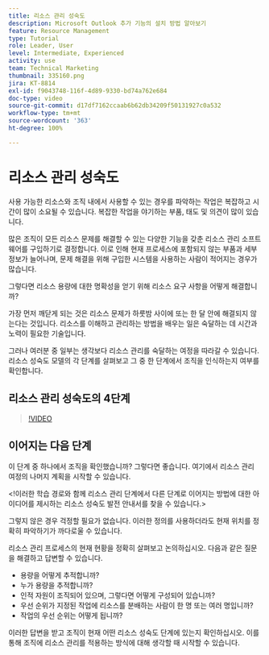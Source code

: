 ```yaml
---
title: 리소스 관리 성숙도
description: Microsoft Outlook 추가 기능의 설치 방법 알아보기
feature: Resource Management
type: Tutorial
role: Leader, User
level: Intermediate, Experienced
activity: use
team: Technical Marketing
thumbnail: 335160.png
jira: KT-8814
exl-id: f9043748-116f-4d89-9330-bd74a762e684
doc-type: video
source-git-commit: d17df7162ccaab6b62db34209f50131927c0a532
workflow-type: tm+mt
source-wordcount: '363'
ht-degree: 100%

---
```


# 리소스 관리 성숙도

사용 가능한 리소스와 조직 내에서 사용할 수 있는 경우를 파악하는 작업은 복잡하고 시간이 많이 소요될 수 있습니다. 복잡한 작업을 야기하는 부품, 태도 및 의견이 많이 있습니다.

많은 조직이 모든 리소스 문제를 해결할 수 있는 다양한 기능을 갖춘 리소스 관리 소프트웨어를 구입하기로 결정합니다. 이로 인해 현재 프로세스에 포함되지 않는 부품과 세부 정보가 늘어나며, 문제 해결을 위해 구입한 시스템을 사용하는 사람이 적어지는 경우가 많습니다.

그렇다면 리소스 용량에 대한 명확성을 얻기 위해 리소스 요구 사항을 어떻게 해결합니까?

가장 먼저 깨닫게 되는 것은 리소스 문제가 하룻밤 사이에 또는 한 달 안에 해결되지 않는다는 것입니다. 리소스를 이해하고 관리하는 방법을 배우는 일은 숙달하는 데 시간과 노력이 필요한 기술입니다.

그러나 여러분 중 일부는 생각보다 리소스 관리를 숙달하는 여정을 따라갈 수 있습니다. 리소스 성숙도 모델의 각 단계를 살펴보고 그 중 한 단계에서 조직을 인식하는지 여부를 확인합니다.

## 리소스 관리 성숙도의 4단계

>[!VIDEO](https://video.tv.adobe.com/v/335160/?quality=12&learn=on&enablevpops)


## 이어지는 다음 단계

이 단계 중 하나에서 조직을 확인했습니까? 그렇다면 좋습니다. 여기에서 리소스 관리 여정의 나머지 계획을 시작할 수 있습니다.

&lt;!이러한 학습 경로와 함께 리소스 관리 단계에서 다른 단계로 이어지는 방법에 대한 아이디어를 제시하는 리소스 성숙도 발전 안내서를 찾을 수 있습니다.&gt;

그렇지 않은 경우 걱정할 필요가 없습니다. 이러한 정의를 사용하더라도 현재 위치를 정확히 파악하기가 까다로울 수 있습니다.

리소스 관리 프로세스의 현재 현황을 정확히 살펴보고 논의하십시오. 다음과 같은 질문을 해결하고 답변할 수 있습니다.

* 용량을 어떻게 추적합니까?
* 누가 용량을 추적합니까?
* 인적 자원이 조직되어 있으며, 그렇다면 어떻게 구성되어 있습니까?
* 우선 순위가 지정된 작업에 리소스를 분배하는 사람이 한 명 또는 여러 명입니까?
* 작업의 우선 순위는 어떻게 됩니까?

이러한 답변을 받고 조직이 현재 어떤 리소스 성숙도 단계에 있는지 확인하십시오. 이를 통해 조직에 리소스 관리를 적용하는 방식에 대해 생각할 때 시작할 수 있습니다.
